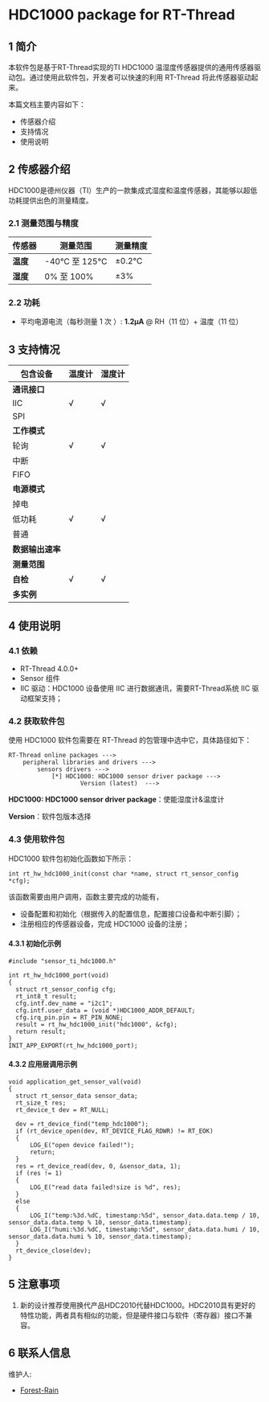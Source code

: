 # HDC1000 package for RT-Thread

## 1 简介

本软件包是基于RT-Thread实现的TI HDC1000 温湿度传感器提供的通用传感器驱动包。通过使用此软件包，开发者可以快速的利用 RT-Thread 将此传感器驱动起来。

本篇文档主要内容如下：

- 传感器介绍
- 支持情况
- 使用说明

## 2 传感器介绍

HDC1000是德州仪器（TI）生产的一款集成式湿度和温度传感器，其能够以超低功耗提供出色的测量精度。

### 2.1 测量范围与精度
| 传感器         | 测量范围 | 测量精度 |
| ------------- | ------- | ------ |
| **温度**      |   -40°C 至 125°C     |   ±0.2°C     |
| **湿度**      |  0% 至 100%     |  ±3%      |

### 2.2 功耗
 - 平均电源电流（每秒测量 1 次 ）: **1.2µA** @ RH（11 位）+ 温度（11 位）

## 3 支持情况

| 包含设备         | 温度计 | 湿度计 |
| ---------------- | ------ | ------ |
| **通讯接口**     |        |        |
| IIC              | √      | √      |
| SPI              |        |        |
| **工作模式**     |        |        |
| 轮询             | √      | √      |
| 中断             |        |        |
| FIFO             |        |        |
| **电源模式**     |        |        |
| 掉电             |       |        |
| 低功耗           | √      | √      |
| 普通             |        |        |
| **数据输出速率** |        |        |
| **测量范围**     |        |        |
| **自检**         | √      |  √      |
| **多实例**       |        |        |

## 4 使用说明

### 4.1 依赖

- RT-Thread 4.0.0+
- Sensor 组件
- IIC 驱动：HDC1000 设备使用 IIC 进行数据通讯，需要RT-Thread系统 IIC 驱动框架支持；

### 4.2 获取软件包

使用 HDC1000 软件包需要在 RT-Thread 的包管理中选中它，具体路径如下：

```
RT-Thread online packages --->
    peripheral libraries and drivers --->
        sensors drivers --->
            [*] HDC1000: HDC1000 sensor driver package --->
                    Version (latest)  --->
```
**HDC1000: HDC1000 sensor driver package**：使能湿度计&温度计

**Version**：软件包版本选择

### 4.3 使用软件包

HDC1000 软件包初始化函数如下所示：

```
int rt_hw_hdc1000_init(const char *name, struct rt_sensor_config *cfg);
```

该函数需要由用户调用，函数主要完成的功能有，

- 设备配置和初始化（根据传入的配置信息，配置接口设备和中断引脚）；
- 注册相应的传感器设备，完成 HDC1000 设备的注册；

#### 4.3.1 初始化示例

```
#include "sensor_ti_hdc1000.h"

int rt_hw_hdc1000_port(void)
{
  struct rt_sensor_config cfg;
  rt_int8_t result;
  cfg.intf.dev_name = "i2c1";
  cfg.intf.user_data = (void *)HDC1000_ADDR_DEFAULT;
  cfg.irq_pin.pin = RT_PIN_NONE;
  result = rt_hw_hdc1000_init("hdc1000", &cfg);
  return result;
}
INIT_APP_EXPORT(rt_hw_hdc1000_port);
```
#### 4.3.2 应用层调用示例
```
void application_get_sensor_val(void)
{
  struct rt_sensor_data sensor_data;
  rt_size_t res;
  rt_device_t dev = RT_NULL;

  dev = rt_device_find("temp_hdc1000");
  if (rt_device_open(dev, RT_DEVICE_FLAG_RDWR) != RT_EOK)
  {
      LOG_E("open device failed!");
      return;
  }
  res = rt_device_read(dev, 0, &sensor_data, 1);
  if (res != 1)
  {
      LOG_E("read data failed!size is %d", res);
  }
  else
  {
      LOG_I("temp:%3d.%dC, timestamp:%5d", sensor_data.data.temp / 10, sensor_data.data.temp % 10, sensor_data.timestamp);  
      LOG_I("humi:%3d.%dC, timestamp:%5d", sensor_data.data.humi / 10, sensor_data.data.humi % 10, sensor_data.timestamp);
  }
  rt_device_close(dev);
}
```

## 5 注意事项

1. 新的设计推荐使用换代产品HDC2010代替HDC1000。HDC2010具有更好的特性功能，两者具有相似的功能，但是硬件接口与软件（寄存器）接口不兼容。

## 6 联系人信息

维护人:

- [Forest-Rain](https://github.com/Forest-Rain) 
